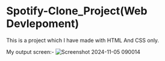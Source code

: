 # Spotify-Clone_Project(Web Devlepoment)

This is a project which I have made with HTML And CSS only.


My output screen:-
![Screenshot 2024-11-05 090014](https://github.com/user-attachments/assets/6f55a75a-840c-4ce0-9d23-503bbed85acb)

